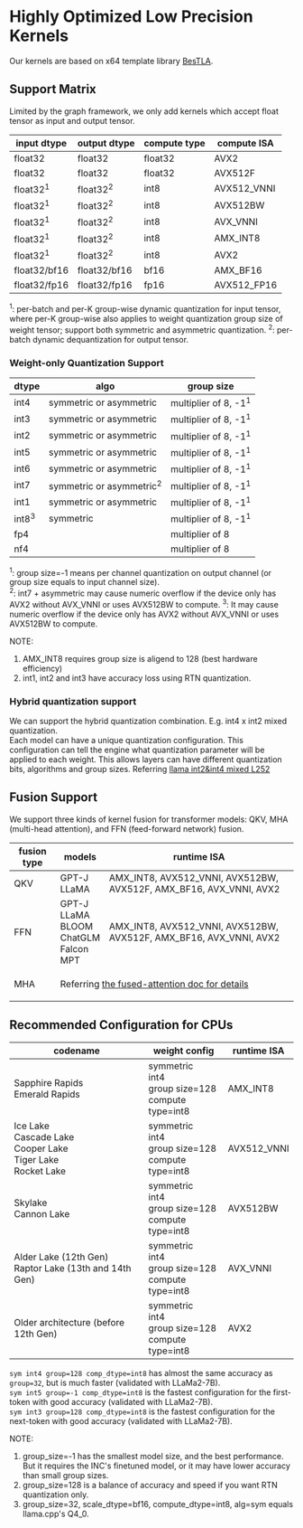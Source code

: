 # Highly Optimized Low Precision Kernels
Our kernels are based on x64 template library [BesTLA](../../bestla/README.md).
## Support Matrix
Limited by the graph framework, we only add kernels which accept float tensor as input and output tensor.

input dtype | output dtype | compute type | compute ISA
--- |---|---|---
float32 | float32 | float32 | AVX2
float32 | float32 | float32 | AVX512F
float32<sup>1</sup> | float32<sup>2</sup> | int8 | AVX512_VNNI
float32<sup>1</sup> | float32<sup>2</sup> | int8 | AVX512BW
float32<sup>1</sup> | float32<sup>2</sup> | int8 | AVX_VNNI
float32<sup>1</sup> | float32<sup>2</sup> | int8 | AMX_INT8
float32<sup>1</sup> | float32<sup>2</sup> | int8 | AVX2
float32/bf16 | float32/bf16 | bf16 | AMX_BF16
float32/fp16 | float32/fp16 | fp16 | AVX512_FP16

<sup>1</sup>: per-batch and per-K group-wise dynamic quantization for input tensor, where per-K group-wise also applies to weight quantization
group size of weight tensor; support both symmetric and asymmetric quantization.
<sup>2</sup>: per-batch dynamic dequantization for output tensor.

### Weight-only Quantization Support
dtype | algo | group size
--- | --- | ---
int4 | symmetric or asymmetric | multiplier of 8, -1<sup>1</sup>
int3 | symmetric or asymmetric | multiplier of 8, -1<sup>1</sup>
int2 | symmetric or asymmetric | multiplier of 8, -1<sup>1</sup>
int5 | symmetric or asymmetric | multiplier of 8, -1<sup>1</sup>
int6 | symmetric or asymmetric | multiplier of 8, -1<sup>1</sup>
int7 | symmetric or asymmetric<sup>2</sup> | multiplier of 8, -1<sup>1</sup>
int1 | symmetric or asymmetric | multiplier of 8, -1<sup>1</sup>
int8<sup>3</sup> | symmetric | multiplier of 8, -1<sup>1</sup>
fp4 | | multiplier of 8
nf4 | | multiplier of 8

<sup>1</sup>: group size=-1 means per channel quantization on output channel (or group size equals to input channel size).  
<sup>2</sup>: int7 + asymmetric may cause numeric overflow if the device only has AVX2 without AVX_VNNI or uses AVX512BW to compute.
<sup>3</sup>: It may cause numeric overflow if the device only has AVX2 without AVX_VNNI or uses AVX512BW to compute.

NOTE:
1. AMX_INT8 requires group size is aligend to 128 (best hardware efficiency)
2. int1, int2 and int3 have accuracy loss using RTN quantization.

### Hybrid quantization support
We can support the hybrid quantization combination. E.g. int4 x int2 mixed quantization.   
Each model can have a unique quantization configuration.  This configuration can tell the engine what quantization parameter will be applied to each weight. This allows layers can have different quantization
bits, algorithms and group sizes. Referring [llama int2&int4 mixed L252](../models/llama/llama_utils.cpp)

## Fusion Support
We support three kinds of kernel fusion for transformer models: QKV, MHA (multi-head attention), and FFN (feed-forward network) fusion.

<table>
    <thead>
        <tr>
            <th>fusion type</th>
            <th>models</th>
            <th>runtime ISA</th>
        </tr>
    </thead>
    <tbody>
        <tr>
            <td>QKV</td>
            <td >GPT-J<br>LLaMA</td>
            <td>AMX_INT8, AVX512_VNNI, AVX512BW, AVX512F, AMX_BF16, AVX_VNNI, AVX2</td>
        </tr>
        <tr>
            <td>FFN</td>
            <td>GPT-J<br>LLaMA<br>BLOOM<br>ChatGLM<br>Falcon<br>MPT</td>
            <td>AMX_INT8, AVX512_VNNI, AVX512BW, AVX512F, AMX_BF16, AVX_VNNI, AVX2</td>
        </tr>
        <tr>
            <td>MHA</td>
            <td colspan=2>

Referring [the fused-attention doc for details](../docs/fused_attention.md#supported-models)
</td>
        </tr>
    </tbody>
</table>

## Recommended Configuration for CPUs
codename | weight config | runtime ISA
---|---|---
Sapphire Rapids<br>Emerald Rapids | symmetric<br>int4<br>group size=128<br>compute type=int8 | AMX_INT8
Ice Lake<br>Cascade Lake<br>Cooper Lake<br>Tiger Lake<br>Rocket Lake | symmetric<br>int4<br>group size=128<br>compute type=int8 | AVX512_VNNI
Skylake<br>Cannon Lake |  symmetric<br>int4<br>group size=128<br>compute type=int8 | AVX512BW
Alder Lake (12th Gen)<br>Raptor Lake (13th and 14th Gen)| symmetric<br>int4<br>group size=128<br>compute type=int8 | AVX_VNNI
Older architecture (before 12th Gen)|  symmetric<br>int4<br>group size=128<br>compute type=int8 | AVX2

`sym int4 group=128 comp_dtype=int8` has almost the same accuracy as `group=32`, but is much faster (validated with LLaMa2-7B).  
`sym int5 group=-1 comp_dtype=int8` is the fastest configuration for the first-token with good accuracy (validated with LLaMa2-7B).  
`sym int3 group=128 comp_dtype=int8` is the fastest configuration for the next-token with good accuracy (validated with LLaMa2-7B).

NOTE:  
1. group_size=-1 has the smallest model size, and the best performance. But it requires the INC's finetuned model, or it may have lower accuracy than small group sizes.
2. group_size=128 is a balance of accuracy and speed if you want RTN quantization only.
3. group_size=32, scale_dtype=bf16, compute_dtype=int8, alg=sym equals llama.cpp's Q4_0.
